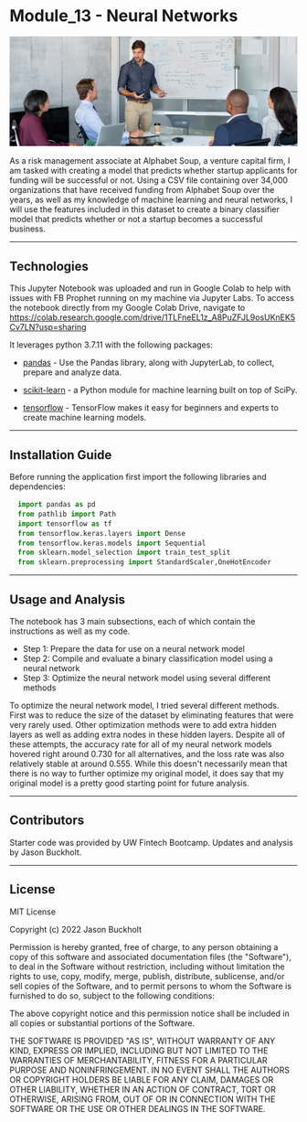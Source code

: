 # Module_13 - Neural Networks

   ![Charts Picture](Images/13-4-challenge-image.png)

As a risk management associate at Alphabet Soup, a venture capital firm, I am tasked with creating a model that predicts whether startup applicants for funding will be successful or not.  Using a CSV file containing over 34,000 organizations that have received funding from Alphabet Soup over the years, as well as my knowledge of machine learning and neural networks, I will use the features included in this dataset to create a binary classifier model that predicts whether or not a startup becomes a successful business.

---

## Technologies

This Jupyter Notebook was uploaded and run in Google Colab to help with issues with FB Prophet running on my machine via Jupyter Labs.  To access the notebook directly from my Google Colab Drive, navigate to https://colab.research.google.com/drive/1TLFneEL1z_A8PuZFJL9osUKnEK5Cv7LN?usp=sharing 

It leverages python 3.7.11 with the following packages:

* [pandas](https://pandas.pydata.org) - Use the Pandas library, along with JupyterLab, to collect, prepare and analyze data.

* [scikit-learn](https://github.com/scikit-learn/scikit-learn) - a Python module for machine learning built on top of SciPy.

* [tensorflow](https://www.tensorflow.org/) - TensorFlow makes it easy for beginners and experts to create machine learning models.

---

## Installation Guide

Before running the application first import the following libraries and dependencies:

```python
  import pandas as pd
  from pathlib import Path
  import tensorflow as tf
  from tensorflow.keras.layers import Dense
  from tensorflow.keras.models import Sequential
  from sklearn.model_selection import train_test_split
  from sklearn.preprocessing import StandardScaler,OneHotEncoder
```

---

## Usage and Analysis

The notebook has 3 main subsections, each of which contain the instructions as well as my code.
* Step 1: Prepare the data for use on a neural network model
* Step 2: Compile and evaluate a binary classification model using a neural network
* Step 3: Optimize the neural network model using several different methods

To optimize the neural network model, I tried several different methods.  First was to reduce the size of the dataset by eliminating features that were very rarely used.  Other optimization methods were to add extra hidden layers as well as adding extra nodes in these hidden layers.  Despite all of these attempts, the accuracy rate for all of my neural network models hovered right around 0.730 for all alternatives, and the loss rate was also relatively stable at around 0.555.  While this doesn't necessarily mean that there is no way to further optimize my original model, it does say that my original model is a pretty good starting point for future analysis.

---

## Contributors

Starter code was provided by UW Fintech Bootcamp.  Updates and analysis by Jason Buckholt.  

---

## License

MIT License

Copyright (c) 2022 Jason Buckholt

Permission is hereby granted, free of charge, to any person obtaining a copy of this software and associated documentation files (the "Software"), to deal in the Software without restriction, including without limitation the rights to use, copy, modify, merge, publish, distribute, sublicense, and/or sell copies of the Software, and to permit persons to whom the Software is furnished to do so, subject to the following conditions:

The above copyright notice and this permission notice shall be included in all copies or substantial portions of the Software.

THE SOFTWARE IS PROVIDED "AS IS", WITHOUT WARRANTY OF ANY KIND, EXPRESS OR IMPLIED, INCLUDING BUT NOT LIMITED TO THE WARRANTIES OF MERCHANTABILITY, FITNESS FOR A PARTICULAR PURPOSE AND NONINFRINGEMENT. IN NO EVENT SHALL THE AUTHORS OR COPYRIGHT HOLDERS BE LIABLE FOR ANY CLAIM, DAMAGES OR OTHER LIABILITY, WHETHER IN AN ACTION OF CONTRACT, TORT OR OTHERWISE, ARISING FROM, OUT OF OR IN CONNECTION WITH THE SOFTWARE OR THE USE OR OTHER DEALINGS IN THE SOFTWARE.

